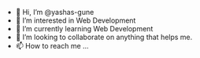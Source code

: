 - 👋 Hi, I’m @yashas-gune
- 👀 I’m interested in Web Development
- 🌱 I’m currently learning Web Development
- 💞️ I’m looking to collaborate on anything that helps me.
- 📫 How to reach me ...

<!---
yashas-gune/yashas-gune is a ✨ special ✨ repository because its `README.md` (this file) appears on your GitHub profile.
You can click the Preview link to take a look at your changes.
--->
